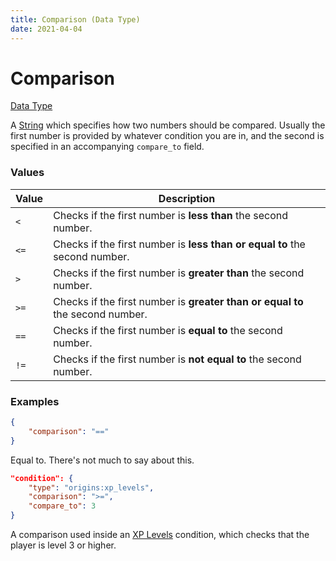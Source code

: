 ```yaml
---
title: Comparison (Data Type)
date: 2021-04-04
---
```


# Comparison

[Data Type](../data_types.md)

A [String](string.md) which specifies how two numbers should be compared. Usually the first number is provided by whatever condition you are in, and the second is specified in an accompanying `compare_to` field.

### Values

Value  | Description
-------|------
`<` | Checks if the first number is **less than** the second number.
`<=` | Checks if the first number is **less than or equal to** the second number.
`>` | Checks if the first number is **greater than** the second number.
`>=` | Checks if the first number is **greater than or equal to** the second number.
`==` | Checks if the first number is **equal to** the second number.
`!=` | Checks if the first number is **not equal to** the second number.

### Examples

```json
{
	"comparison": "=="
}
```

Equal to. There's not much to say about this.
<br>

```json
"condition": {
	"type": "origins:xp_levels",
	"comparison": ">=",
	"compare_to": 3
}
```

A comparison used inside an [XP Levels](../entity_conditions/xp_levels.md) condition, which checks that the player is level 3 or higher.